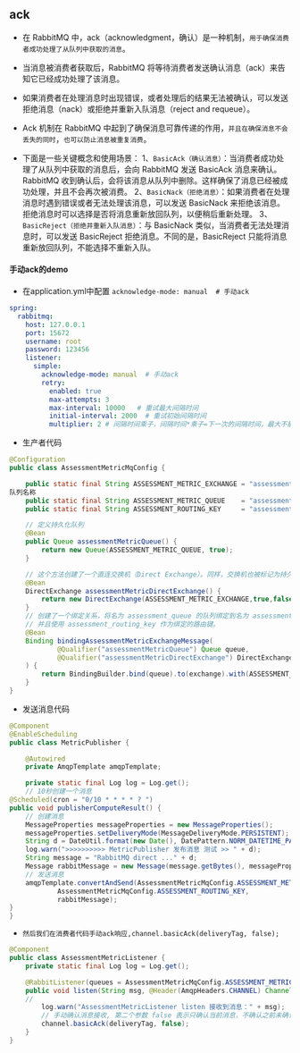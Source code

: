 ## ack
* 在 RabbitMQ 中，ack（acknowledgment，确认）是一种机制，`用于确保消费者成功处理了从队列中获取的消息`。
* 当消息被消费者获取后，RabbitMQ 将等待消费者发送确认消息（ack）来告知它已经成功处理了该消息。
* 如果消费者在处理消息时出现错误，或者处理后的结果无法被确认，可以发送拒绝消息（nack）或拒绝并重新入队消息（reject and requeue）。

* Ack 机制在 RabbitMQ 中起到了确保消息可靠传递的作用，`并且在确保消息不会丢失的同时`，`也可以防止消息被重复消费`。
* 下面是一些关键概念和使用场景：
1、`BasicAck（确认消息）`：当消费者成功处理了从队列中获取的消息后，会向 RabbitMQ 发送 BasicAck 消息来确认。RabbitMQ 收到确认后，会将该消息从队列中删除。这样确保了消息已经被成功处理，并且不会再次被消费。
2、`BasicNack（拒绝消息）`：如果消费者在处理消息时遇到错误或者无法处理该消息，可以发送 BasicNack 来拒绝该消息。拒绝消息时可以选择是否将消息重新放回队列，以便稍后重新处理。
3、`BasicReject（拒绝并重新入队消息）`：与 BasicNack 类似，当消费者无法处理消息时，可以发送 BasicReject 拒绝消息。不同的是，BasicReject 只能将消息重新放回队列，不能选择不重新入队。

#### 手动ack的demo
* 在application.yml中配置 `acknowledge-mode: manual  # 手动ack`
```yml
spring:
  rabbitmq:
    host: 127.0.0.1
    port: 15672
    username: root
    password: 123456
    listener:
      simple:
        acknowledge-mode: manual  # 手动ack
        retry:
          enabled: true
          max-attempts: 3
          max-interval: 10000   # 重试最大间隔时间
          initial-interval: 2000  # 重试初始间隔时间
          multiplier: 2 # 间隔时间乘子，间隔时间*乘子=下一次的间隔时间，最大不能超过设置的最大间隔时间
```
* 生产者代码
```java
@Configuration
public class AssessmentMetricMqConfig {

    public static final String ASSESSMENT_METRIC_EXCHANGE = "assessment_metric_exchange";
队列名称
    public static final String ASSESSMENT_METRIC_QUEUE    = "assessment_queue";
    public static final String ASSESSMENT_ROUTING_KEY     = "assessment_routing_key";

    // 定义持久化队列
    @Bean
    public Queue assessmentMetricQueue() {
        return new Queue(ASSESSMENT_METRIC_QUEUE, true);
    }

    // 这个方法创建了一个直连交换机（Direct Exchange）。同样，交换机也被标记为持久化（true），并且不设置自动删除（false）。
    @Bean
    DirectExchange assessmentMetricDirectExchange() {
        return new DirectExchange(ASSESSMENT_METRIC_EXCHANGE,true,false);
    }
    // 创建了一个绑定关系，将名为 assessment_queue 的队列绑定到名为 assessment_metric_exchange 的直连交换机上，
    // 并且使用 assessment_routing_key 作为绑定的路由键。
    @Bean
    Binding bindingAssessmentMetricExchangeMessage(
            @Qualifier("assessmentMetricQueue") Queue queue,
            @Qualifier("assessmentMetricDirectExchange") DirectExchange exchange
    ) {
        return BindingBuilder.bind(queue).to(exchange).with(ASSESSMENT_ROUTING_KEY);
    }
}
```
* 发送消息代码
```java
@Component
@EnableScheduling
public class MetricPublisher {

    @Autowired
    private AmqpTemplate amqpTemplate;

    private static final Log log = Log.get();
    // 10秒创建一个消息
@Scheduled(cron = "0/10 * * * * ? ")
public void publisherComputeResult() {
    // 创建消息
    MessageProperties messageProperties = new MessageProperties();
    messageProperties.setDeliveryMode(MessageDeliveryMode.PERSISTENT); // 设置持久化属性
    String d = DateUtil.format(new Date(), DatePattern.NORM_DATETIME_PATTERN);
    log.warn(">>>>>>>>>> MetricPublisher 发布消息 测试 >> " + d);
    String message = "RabbitMQ direct ..." + d;
    Message rabbitMessage = new Message(message.getBytes(), messageProperties);
    // 发送消息
    amqpTemplate.convertAndSend(AssessmentMetricMqConfig.ASSESSMENT_METRIC_EXCHANGE,
            AssessmentMetricMqConfig.ASSESSMENT_ROUTING_KEY,
            rabbitMessage);
}
}
```
* `然后我们在消费者代码手动ack响应,channel.basicAck(deliveryTag, false);`
```java
@Component
public class AssessmentMetricListener {
    private static final Log log = Log.get();

    @RabbitListener(queues = AssessmentMetricMqConfig.ASSESSMENT_METRIC_QUEUE, ackMode = "MANUAL")
    public void listen(String msg, @Header(AmqpHeaders.CHANNEL) Channel channel, @Header(AmqpHeaders.DELIVERY_TAG) Long deliveryTag) throws InterruptedException, IOException {
    //
        log.warn("AssessmentMetricListener listen 接收到消息：" + msg);
        // 手动确认消息接收, 第二个参数 false 表示只确认当前消息，不确认之前未确认的消息
        channel.basicAck(deliveryTag, false);
    }
}
```



